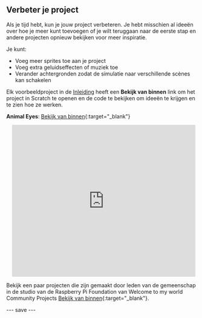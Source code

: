 ## Verbeter je project

Als je tijd hebt, kun je jouw project verbeteren. Je hebt misschien al ideeën over hoe je meer kunt toevoegen of je wilt teruggaan naar de eerste stap en andere projecten opnieuw bekijken voor meer inspiratie.

Je kunt:
- Voeg meer sprites toe aan je project
- Voeg extra geluidseffecten of muziek toe
- Verander achtergronden zodat de simulatie naar verschillende scènes kan schakelen

Elk voorbeeldproject in de [Inleiding](.) heeft een **Bekijk van binnen** link om het project in Scratch te openen en de code te bekijken om ideeën te krijgen en te zien hoe ze werken.


**Animal Eyes**: [Bekijk van binnen](https://scratch.mit.edu/projects/553701588/editor){:target="_blank"}
<div class="scratch-preview" style="margin-left: 15px;">
  <iframe allowtransparency="true" width="485" height="402" src="https://scratch.mit.edu/projects/embed/553701588/?autostart=false" frameborder="0"></iframe>
</div>

Bekijk een paar projecten die zijn gemaakt door leden van de gemeenschap in de studio van de Raspberry Pi Foundation van Welcome to my world Community Projects [Bekijk van binnen](https://scratch.mit.edu/studios/30320352){:target="_blank"}.


--- save ---

